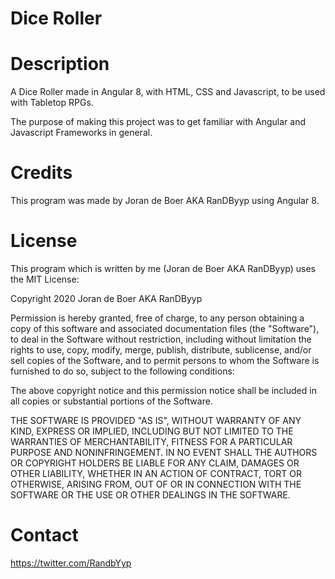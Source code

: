 # Dice Roller

# Description
A Dice Roller made in Angular 8, with HTML, CSS and Javascript, to be used with Tabletop RPGs.

The purpose of making this project was to get familiar with Angular and Javascript Frameworks in general.

# Credits
This program was made by Joran de Boer AKA RanDByyp using Angular 8.

# License

This program which is written by me (Joran de Boer AKA RanDByyp) uses the MIT License:

Copyright 2020 Joran de Boer AKA RanDByyp

Permission is hereby granted, free of charge, to any person obtaining a copy of this software and associated documentation files (the "Software"), to deal in the Software without restriction, including without limitation the rights to use, copy, modify, merge, publish, distribute, sublicense, and/or sell copies of the Software, and to permit persons to whom the Software is furnished to do so, subject to the following conditions:

The above copyright notice and this permission notice shall be included in all copies or substantial portions of the Software.

THE SOFTWARE IS PROVIDED "AS IS", WITHOUT WARRANTY OF ANY KIND, EXPRESS OR IMPLIED, INCLUDING BUT NOT LIMITED TO THE WARRANTIES OF MERCHANTABILITY, FITNESS FOR A PARTICULAR PURPOSE AND NONINFRINGEMENT. IN NO EVENT SHALL THE AUTHORS OR COPYRIGHT HOLDERS BE LIABLE FOR ANY CLAIM, DAMAGES OR OTHER LIABILITY, WHETHER IN AN ACTION OF CONTRACT, TORT OR OTHERWISE, ARISING FROM, OUT OF OR IN CONNECTION WITH THE SOFTWARE OR THE USE OR OTHER DEALINGS IN THE SOFTWARE.

# Contact
https://twitter.com/RandbYyp
